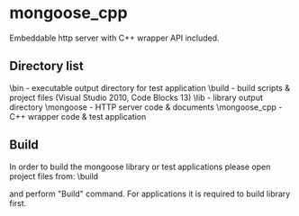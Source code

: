 # mongoose_cpp
Embeddable http server with C++ wrapper API included.

Directory list
------------------------
\bin          - executable output directory for test application
\build        - build scripts & project files (Visual Studio 2010, Code Blocks 13)
\lib          - library output directory 
\mongoose     - HTTP server code & documents
\mongoose_cpp - C++ wrapper code & test application
  
Build
------------------------  
In order to build the mongoose library or test applications please open project files from:
  \build
  
and perform "Build" command. 
For applications it is required to build library first.
  